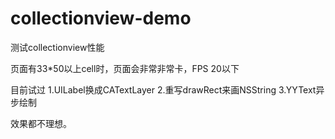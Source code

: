 # collectionview-demo
测试collectionview性能

页面有33*50以上cell时，页面会非常非常卡，FPS 20以下

目前试过
1.UILabel换成CATextLayer
2.重写drawRect来画NSString
3.YYText异步绘制


效果都不理想。
